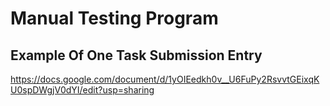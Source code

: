 # Manual Testing Program

## Example Of One Task Submission Entry

https://docs.google.com/document/d/1yOIEedkh0v__U6FuPy2RsvvtGEixqKU0spDWgjV0dYI/edit?usp=sharing
